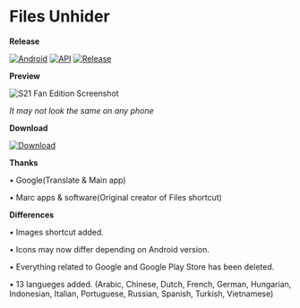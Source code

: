 # Files Unhider
**Release** 

[![Android](https://img.shields.io/badge/Platform-Android-green.svg?style=flat)](https://www.android.com) [![API](https://img.shields.io/badge/API-23%2B-orange.svg?logo=android&style=flat)](https://developer.android.com/studio/releases/platforms) [![Release](https://img.shields.io/github/v/release/yalnawg/files-shortcut?style=flat)](https://github.com/yalnawg/files-shortcut/releases)

**Preview**

![S21 Fan Edition Screenshot](https://raw.githubusercontent.com/yalnawg/files-shortcut/master/screenshot-1.png)

*It may not look the same on any phone*

**Download** 

[![Download](https://img.shields.io/github/downloads/yalnawg/files-shortcut/total?color=brightgreen&label=Download&style=flat)](https://github.com/yalnawg/files-shortcut/releases)

**Thanks**

• Google(Translate & Main app)

• Marc apps & software(Original creator of Files shortcut)

**Differences**

• Images shortcut added. 

• Icons may now differ depending on Android version.

• Everything related to Google and Google Play Store has been deleted.

• 13 langueges added. (Arabic, Chinese, Dutch, French, German, Hungarian, Indonesian, Italian, Portuguese, Russian, Spanish, Turkish, Vietnamese)
